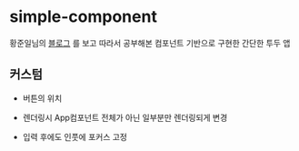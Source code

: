 # simple-component

황준일님의 [블로그](https://junilhwang.github.io/TIL/Javascript/Design/Vanilla-JS-Component) 를 보고 따라서 공부해본 컴포넌트 기반으로 구현한 간단한 투두 앱

## 커스텀

- 버튼의 위치

- 렌더링시 App컴포넌트 전체가 아닌 일부분만 렌더링되게 변경

- 입력 후에도 인풋에 포커스 고정
